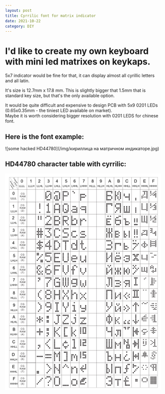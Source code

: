 ```yaml
---
layout: post
title: Cyrrilic font for matrix indicator
date: 2021-10-22
category: DIY
---  
```


# I'd like to create my own keyboard with mini led matrixes on keykaps.
5x7 indicator would be fine for that, it can display almost all cyrillic letters and all latin.

It's size is 12.7mm x 17.8 mm. This is slightly bigger that 1.5mm that is standard key size, but that's the only available option.

It would be quite difficult and expensive to design PCB with 5x9 0201 LEDs (0.65x0.35mm - the tiniest LED available on market).  
Maybe it is worth considering bigger resolution with 0201 LEDS for chinese font.

## Here is the font example:
![some hacked HD44780](/img/кириллица на матричном индикаторе.jpg)

## HD44780 character table with cyrrilic:
![cyrrilic HD44780](/img/hd44780_char_table.png)

